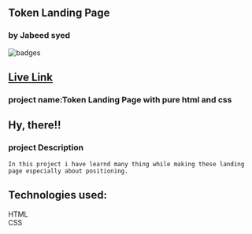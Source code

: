 ## Token Landing Page
### by Jabeed syed

![badges](https://img.shields.io/badge/HTML-CSS-orange)

## [Live Link](https://token-lp.netlify.app/)

### project name:Token Landing Page with pure html and css
## Hy, there!!

### project Description
```
In this project i have learnd many thing while making these landing page especially about positioning. 
```
## Technologies used:<br>
HTML <br>
CSS
